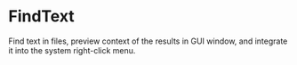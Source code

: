 # FindText
Find text in files, preview context of the results in GUI window, and integrate it into the system right-click menu.
